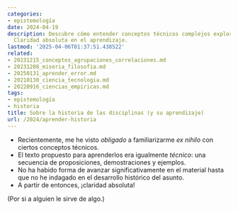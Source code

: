 ```yaml
---
categories:
- epistemología
date: 2024-04-19
description: Descubre cómo entender conceptos técnicos complejos explorando su historia.
  Claridad absoluta en el aprendizaje.
lastmod: '2025-04-06T01:37:51.438522'
related:
- 20231215_conceptos_agrupaciones_correlaciones.md
- 20231208_miseria_filosofia.md
- 20250131_aprender_error.md
- 20210130_ciencia_tecnologia.md
- 20220916_ciencias_empiricas.md
tags:
- epistemología
- historia
title: Sobre la historia de las disciplinas (y su aprendizaje)
url: /2024/aprender-historia
---
```


* Recientemente, me he visto _obligado_ a familiarizarme _ex nihilo_ con ciertos conceptos técnicos.
* El texto propuesto para aprenderlos era igualmente _técnico_: una secuencia de proposiciones, demostraciones y ejemplos.
* No ha habido forma de avanzar significativamente en el material hasta que no he indagado en el desarrollo histórico del asunto.
* A partir de entonces, ¡claridad absoluta!

(Por si a alguien le sirve de algo.)